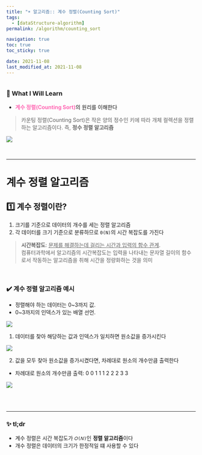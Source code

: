 ```yaml
---
title: "☀️ 알고리즘:: 계수 정렬(Counting Sort)"
tags:
  - [dataStructure-algorithm]
permalink: /algorithm/counting_sort

navigation: true
toc: true
toc_sticky: true

date: 2021-11-08
last_modified_at: 2021-11-08
---
```


![]()

### 🚀 What I Will Learn

- <span style="color:hotpink">**계수 정렬(Counting Sort)**</span>의 원리를 이해한다

> 카운팅 정렬(Counting Sort)은 작은 양의 정수인 키에 따라 개체 컬렉션을 정렬하는 알고리즘이다. 즉, **정수 정렬 알고리즘**

![](https://images.velog.io/images/april_5/post/6ebcd171-cd25-4173-a8d5-cf1455736e0a/image.png)

<br />

---

# 계수 정렬 알고리즘

## 1️⃣ 계수 정렬이란?

1. 크기를 기준으로 데이터의 개수를 세는 정렬 알고리즘
2. 각 데이터를 크기 기준으로 분류하므로 `0(N)`의 시간 복잡도를 가진다

> **시간복잡도**: <u>문제를 해결하는데 걸리는 시간과 입력의 함수 관계</u>. <br /> 컴퓨터과학에서 알고리즘의 시간복잡도는 입력을 나타내는 문자열 길이의 함수로서 작동하는 알고리즘을 취해 시간을 정량화하는 것을 의미

<br />

### ✔️ 계수 정렬 알고리즘 예시

- 정렬해야 하는 데이터는 0~3까지 값.
- 0~3까지의 인덱스가 있는 배열 선언.

![](https://images.velog.io/images/april_5/post/06bcad66-25e6-4c18-857f-89c529383f75/image.png)

1. 데이터를 찾아 해당하는 값과 인덱스가 일치하면 원소값을 증가시킨다

![](https://images.velog.io/images/april_5/post/a66bc731-c6a8-40b9-adec-d8fbdea8def5/image.png)

2. 값을 모두 찾아 원소값을 증가시켰다면, 차례대로 원소의 개수만큼 출력한다

- 차례대로 원소의 개수만큼 출력: 0 0 1 1 1 2 2 2 3 3

![](https://images.velog.io/images/april_5/post/b0914801-c37b-49ff-92e5-026c20dcc64c/image.png)

<br /><br />

---

### ✨ tl;dr

- 계수 정렬은 시간 복잡도가 `𝑂(𝑁)`인 **정렬 알고리즘**이다
- 개수 정렬은 데이터의 크기가 한정적일 떄 사용할 수 있다
